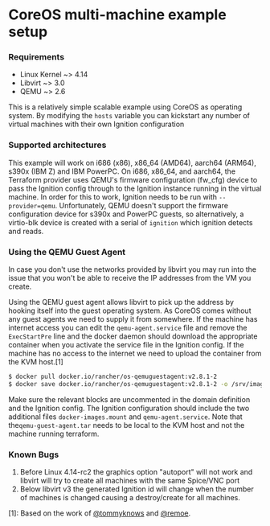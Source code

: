 # CoreOS multi-machine example setup

### Requirements
* Linux Kernel ~> 4.14
* Libvirt ~> 3.0
* QEMU ~> 2.6

This is a relatively simple scalable example using CoreOS as operating system.
By modifying the `hosts` variable you can kickstart any number of virtual machines
with their own Ignition configuration


### Supported architectures
This example will work on i686 (x86), x86\_64 (AMD64), aarch64 (ARM64), s390x (IBM Z) and IBM PowerPC. On i686, x86\_64, and aarch64, the Terraform provider uses QEMU's firmware configuration (fw\_cfg) device to pass the Ignition config through to the Ignition instance running in the virtual machine. In order for this to work, Ignition needs to be run with `--provider=qemu`. Unfortunately, QEMU doesn't support the firmware configuration device for s390x and PowerPC guests, so alternatively, a virtio-blk device is created with a serial of `ignition` which ignition detects and reads.


### Using the QEMU Guest Agent

In case you don't use the networks provided by libvirt you may run into the issue that you won't be able to receive the IP addresses from the VM you create.

Using the QEMU guest agent allows libvirt to pick up the address by hooking itself into the guest operating system.
As CoreOS comes without any guest agents we need to supply it from somewhere.
If the machine has internet access you can edit the `qemu-agent.service` file and remove the `ExecStartPre` line and the docker daemon should download the appropriate container when you activate the service file in the Ignition config. If the machine has no access to the internet we need to upload the container from the KVM host.[1]
```bash
$ docker pull docker.io/rancher/os-qemuguestagent:v2.8.1-2
$ docker save docker.io/rancher/os-qemuguestagent:v2.8.1-2 -o /srv/images/qemu-guest-agent.tar
```

Make sure the relevant blocks are uncommented in the domain definition and the Ignition config. The Ignition configuration should include the two additional files `docker-images.mount` and `qemu-agent.service`. Note that the`qemu-guest-agent.tar` needs to be local to the KVM host and not the machine running terraform.


### Known Bugs
1. Before Linux 4.14-rc2 the graphics option "autoport" will not work and libvirt will try to create all machines with the same Spice/VNC port
2. Below libvirt v3 the generated Ignition id will change when the number of machines is changed causing a destroy/create for all machines.


[1]: Based on the work of [@tommyknows](https://github.com/dmacvicar/terraform-provider-libvirt/issues/364#issuecomment-442164364) and [@remoe](https://github.com/dmacvicar/terraform-provider-libvirt/issues/364#issuecomment-443456552).
